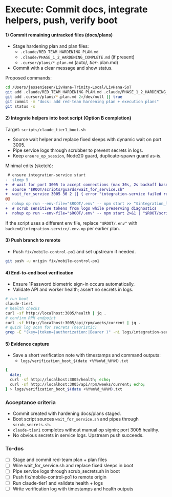 <!-- 964b7ca4-84f9-46d4-902c-492a196e447f 6761fa09-2c55-4a16-8d8b-313cc2977437 -->
# Execute: Commit docs, integrate helpers, push, verify boot

#### 1) Commit remaining untracked files (docs/plans)
- Stage hardening plan and plan files:
  - `.claude/RED_TEAM_HARDENING_PLAN.md`
  - `.claude/PHASE_1_2_HARDENING_COMPLETE.md` (if present)
  - `.cursor/plans/*.plan.md` (auto/*, tier-*.plan.md)
- Commit with a clear message and show status.

Proposed commands:
```bash
cd /Users/jesseniesen/LivHana-Trinity-Local/LivHana-SoT
git add .claude/RED_TEAM_HARDENING_PLAN.md .claude/PHASE_1_2_HARDENING_COMPLETE.md 2>/dev/null || true
git add .cursor/plans/*.plan.md 2>/dev/null || true
git commit -m "docs: add red-team hardening plan + execution plans"
git status -s
```

#### 2) Integrate helpers into boot script (Option B completion)
Target: `scripts/claude_tier1_boot.sh`
- Source wait helper and replace fixed sleeps with dynamic wait on port 3005.
- Pipe service logs through scrubber to prevent secrets in logs.
- Keep `ensure_op_session`, Node20 guard, duplicate-spawn guard as-is.

Minimal edits (sketch):
```diff
 # ensure integration-service start
-  sleep 5
+  # wait for port 3005 to accept connections (max 30s, 2s backoff base)
+  source "$ROOT/scripts/guards/wait_for_service.sh"
+  wait_for_service 3005 30 2 || { error "integration-service failed readiness"; exit 1; }
@@
-  nohup op run --env-file="$ROOT/.env" -- npm start >> "$integration_log" 2>&1 &
+  # scrub sensitive tokens from logs while preserving diagnostics
+  nohup op run --env-file="$ROOT/.env" -- npm start 2>&1 | "$ROOT/scripts/guards/scrub_secrets.sh" >> "$integration_log" &
```

If the script uses a different env file, replace `"$ROOT/.env"` with `backend/integration-service/.env.op` per earlier plan.

#### 3) Push branch to remote
- Push `fix/mobile-control-po1` and set upstream if needed.

```bash
git push -u origin fix/mobile-control-po1
```

#### 4) End-to-end boot verification
- Ensure 1Password biometric sign-in occurs automatically.
- Validate API and worker health; assert no secrets in logs.

```bash
# run boot
claude-tier1
# health checks
curl -sf http://localhost:3005/health | jq .
# confirm RPM endpoint
curl -sf http://localhost:3005/api/rpm/weeks/current | jq .
# quick log scan for secrets (heuristic)
grep -E "(key=|token=|authorization:|Bearer )" -ni logs/integration-service.log && echo "SECRET HIT" || echo "No obvious secrets in logs"
```

#### 5) Evidence capture
- Save a short verification note with timestamps and command outputs:
  - `logs/verification_boot_$(date +%Y%m%d_%H%M).txt`

```bash
{
  date; 
  curl -sf http://localhost:3005/health; echo;
  curl -sf http://localhost:3005/api/rpm/weeks/current; echo;
} > logs/verification_boot_$(date +%Y%m%d_%H%M).txt
```

### Acceptance criteria
- Commit created with hardening docs/plans staged.
- Boot script sources `wait_for_service.sh` and pipes through `scrub_secrets.sh`.
- `claude-tier1` completes without manual op signin; port 3005 healthy.
- No obvious secrets in service logs. Upstream push succeeds.


### To-dos

- [ ] Stage and commit red-team plan + plan files
- [ ] Wire wait_for_service.sh and replace fixed sleeps in boot
- [ ] Pipe service logs through scrub_secrets.sh in boot
- [ ] Push fix/mobile-control-po1 to remote origin
- [ ] Run claude-tier1 and validate health + logs
- [ ] Write verification log with timestamps and health outputs